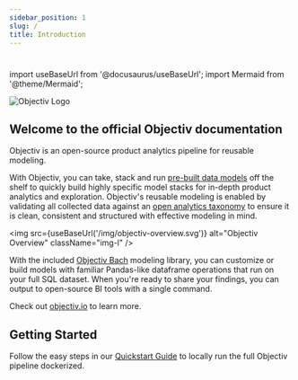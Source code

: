 ```yaml
---
sidebar_position: 1
slug: /
title: Introduction
---
```


# 

import useBaseUrl from '@docusaurus/useBaseUrl';
import Mermaid from '@theme/Mermaid';

![Objectiv Logo](/img/logo-objectiv-large.svg "Objectiv Logo")

## Welcome to the official Objectiv documentation
Objectiv is an open-source product analytics pipeline for reusable modeling.

With Objectiv, you can take, stack and run [pre-built data models](/open-model-hub) off the shelf to quickly build highly specific model stacks for in-depth product analytics and exploration. Objectiv's reusable modeling is enabled by validating all collected data against an [open analytics taxonomy](/taxonomy) to ensure it is clean, consistent and structured with effective modeling in mind.

<img src={useBaseUrl('/img/objectiv-overview.svg')} alt="Objectiv Overview" className="img-l" />

With the included [Objectiv Bach](/modeling) modeling library, you can customize or build models with familiar Pandas-like dataframe operations that run on your full SQL dataset. When you're ready to share your findings, you can output to open-source BI tools with a single command.

Check out [objectiv.io](https://www.objectiv.io) to learn more.

## Getting Started

Follow the easy steps in our [Quickstart Guide](/quickstart-guide) to locally run the full Objectiv pipeline dockerized.
